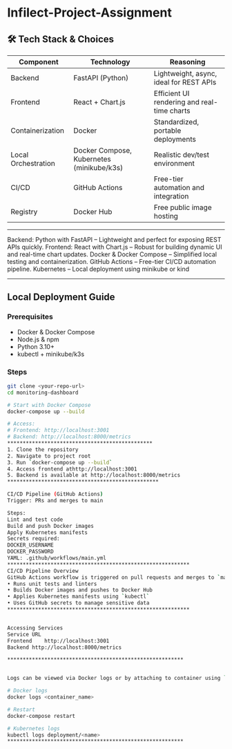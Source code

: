 # Infilect-Project-Assignment

## 🛠 Tech Stack & Choices
| Component     | Technology         | Reasoning                                   |
|---------------|--------------------|---------------------------------------------|
| Backend       | FastAPI (Python)   | Lightweight, async, ideal for REST APIs     |
| Frontend      | React + Chart.js   | Efficient UI rendering and real-time charts |
| Containerization | Docker          | Standardized, portable deployments          |
| Local Orchestration | Docker Compose, Kubernetes (minikube/k3s) | Realistic dev/test environment |
| CI/CD         | GitHub Actions     | Free-tier automation and integration        |
| Registry      | Docker Hub         | Free public image hosting                   |
********************************************************************************************************
Backend: Python with FastAPI – Lightweight and perfect for exposing REST APIs quickly.
Frontend: React with Chart.js – Robust for building dynamic UI and real-time chart updates.
Docker & Docker Compose – Simplified local testing and containerization.
GitHub Actions – Free-tier CI/CD automation pipeline.
Kubernetes – Local deployment using minikube or kind
********************************************************************************************************

## Local Deployment Guide

### Prerequisites

- Docker & Docker Compose
- Node.js & npm
- Python 3.10+
- kubectl + minikube/k3s

### Steps

```bash
git clone <your-repo-url>
cd monitoring-dashboard

# Start with Docker Compose
docker-compose up --build

# Access:
# Frontend: http://localhost:3001
# Backend: http://localhost:8000/metrics
***********************************************
1. Clone the repository
2. Navigate to project root
3. Run `docker-compose up --build`
4. Access frontend athttp://localhost:3001
5. Backend is available at http://localhost:8000/metrics
*************************************************

CI/CD Pipeline (GitHub Actions)
Trigger: PRs and merges to main

Steps:
Lint and test code
Build and push Docker images
Apply Kubernetes manifests
Secrets required:
DOCKER_USERNAME
DOCKER_PASSWORD
YAML: .github/workflows/main.yml
***********************************************************
CI/CD Pipeline Overview
GitHub Actions workflow is triggered on pull requests and merges to `main`.
• Runs unit tests and linters
• Builds Docker images and pushes to Docker Hub
• Applies Kubernetes manifests using `kubectl`
• Uses GitHub secrets to manage sensitive data
***********************************************************


Accessing Services
Service	URL
Frontend	http://localhost:3001
Backend	http://localhost:8000/metrics

*********************************************************


Logs can be viewed via Docker logs or by attaching to container using `docker logs.

# Docker logs
docker logs <container_name>

# Restart
docker-compose restart

# Kubernetes logs
kubectl logs deployment/<name>
*********************************************************
